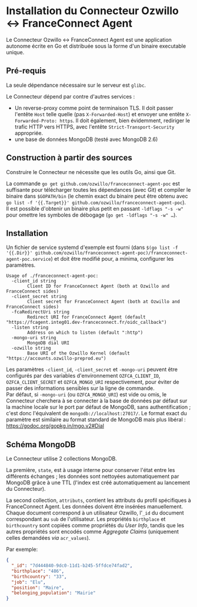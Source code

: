 Installation du Connecteur Ozwillo ↔ FranceConnect Agent
========================================================

Le Connecteur Ozwillo ↔ FranceConnect Agent est une application autonome écrite en Go et distribuée sous la forme d'un binaire executable unique.

Pré-requis
----------

La seule dépendance nécessaire sur le serveur est `glibc`.

Le Connecteur dépend par contre d'autres services :
 * Un reverse-proxy comme point de terminaison TLS.
   Il doit passer l'entête `Host` telle quelle (pas `X-Forwarded-Host`) et envoyer une entête `X-Forwarded-Proto: https`.
   Il doit également, bien évidemment, rediriger le trafic HTTP vers HTTPS, avec l'entête `Strict-Transport-Security` appropriée.
 * une base de données MongoDB (testé avec MongoDB 2.6)

Construction à partir des sources
---------------------------------

Construire le Connecteur ne nécessite que les outils Go, ainsi que Git.

La commande `go get github.com/ozwillo/franceconnect-agent-poc` est suffisante pour télécharger toutes les dépendances (avec Git) et compiler le binaire dans `$GOPATH/bin` (le chemin exact du binaire peut être obtenu avec `go list -f '{{.Target}}' github.com/ozwillo/franceconnect-agent-poc`).  
Il est possible d'obtenir un binaire plus petit en passant `-ldflags "-s -w"` pour omettre les symboles de débogage (`go get -ldflags "-s -w" …`).

Installation
------------

Un fichier de service systemd d'exemple est fourni (dans `$(go list -f '{{.Dir}}' github.com/ozwillo/franceconnect-agent-poc)/franceconnect-agent-poc.service`) et doit être modifié pour, a minima, configurer les paramètres.

```
Usage of ./franceconnect-agent-poc:
  -client_id string
    	Client ID for FranceConnect Agent (both at Ozwillo and FranceConnect sides)
  -client_secret string
    	Client secret for FranceConnect Agent (both at Ozwillo and FranceConnect sides)
  -fcaRedirectUri string
    	Redirect URI for FranceConnect Agent (default "https://fcagent.integ01.dev-franceconnect.fr/oidc_callback")
  -listen string
    	Address on which to listen (default ":http")
  -mongo-uri string
    	MongoDB dial URI
  -ozwillo string
    	Base URI of the Ozwillo Kernel (default "https://accounts.ozwillo-preprod.eu")
```

Les paramètres `-client_id`, `-client_secret` et `-mongo-uri` peuvent être configurés par des variables d'environnement `OZFCA_CLIENT_ID`, `OZFCA_CLIENT_SECRET` et `OZFCA_MONGO_URI` respectivement, pour éviter de passer des informations sensibles sur la ligne de commande.  
Par défaut, si `-mongo-uri` (ou `OZFCA_MONGO_URI`) est vide ou omis, le Connecteur cherchera à se connecter à la base de données par défaut sur la machine locale sur le port par défaut de MongoDB, sans authentification ; c'est donc l'équivalent de `mongodb://localhost:27017/`. Le format exact du paramètre est similaire au format standard de MongoDB mais plus libéral : https://godoc.org/gopkg.in/mgo.v2#Dial

Schéma MongoDB
--------------

Le Connecteur utilise 2 collections MongoDB.

La première, `state`, est à usage interne pour conserver l'état entre les différents échanges ; les données sont nettoyées automatiquement par MongoDB grâce à une TTL (l'index est créé automatiquement au lancement du Connecteur).

La second collection, `attributs`, contient les attributs du profil spécifiques à FranceConnect Agent. Les données doivent être insérées manuellement.
Chaque document correspond à un utilisateur Ozwillo, l'`_id` du document correspondant au `sub` de l'utilisateur. Les propriétés `birthplace` et `birthcountry` sont copiées comme propriétés du _User Info_, tandis que les autres propriétés sont encodés comme _Aggregate Claims_ (uniquement celles demandées _via_ `acr_values`).

Par exemple:
```json
{
  "_id": "7d444840-9dc0-11d1-b245-5ffdce74fad2",
  "birthplace": "486",
  "birthcountry": "33",
  "job": "Elu",
  "position": "Maire",
  "belonging_population": "Mairie"
}
